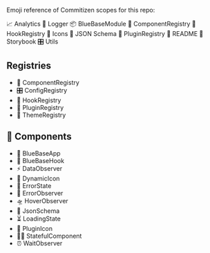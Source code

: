 Emoji reference of Commitizen scopes for this repo:

📈 Analytics
📔 Logger
📦 BlueBaseModule
🎁 ComponentRegistry
🎣 HookRegistry
🗿 Icons
🍱 JSON Schema
🔌 PluginRegistry
📖 README
📕 Storybook
🎛 Utils

## Registries

- 🎁 ComponentRegistry
- 🎛 ConfigRegistry
- 🎣 HookRegistry
- 🔌 PluginRegistry
- 🎨 ThemeRegistry

## 🎁 Components

- 🚀 BlueBaseApp
- 🎣 BlueBaseHook
- ️⚡️ DataObserver
- 🗿 DynamicIcon
- 🚨 ErrorState
- 🚨 ErrorObserver
- 🛸 HoverObserver
- 🍱 JsonSchema
- ⏳ LoadingState
- 🔌 PluginIcon
- 👨‍🎨 StatefulComponent
- ⏰ WaitObserver